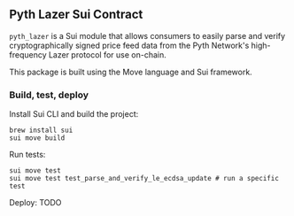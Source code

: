 ## Pyth Lazer Sui Contract

`pyth_lazer` is a Sui module that allows consumers to easily parse and verify cryptographically signed price feed data from the Pyth Network's high-frequency Lazer protocol for use on-chain.

This package is built using the Move language and Sui framework.

### Build, test, deploy

Install Sui CLI and build the project:

```shell
brew install sui
sui move build
```

Run tests:

```shell
sui move test
sui move test test_parse_and_verify_le_ecdsa_update # run a specific test
```

Deploy:
TODO
